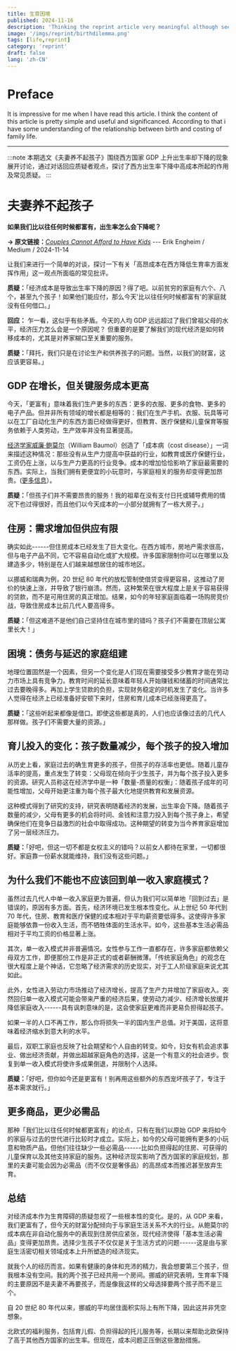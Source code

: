 ```yaml
---
title: 生育困境 
published: 2024-11-16
description: 'Thinking the reprint article very meaningful although seems to talk about that is young for me ,however i just want to record it for reading later'
image: '/imgs/reprint/birthdilemma.png'
tags: [life,reprint]
category: 'reprint'
draft: false 
lang: 'zh-CN'
---
```

# Preface

It is impressive for me when I have read this article. I think the content of this article is pretty simple and useful and significanced. According to that i have some understanding of the relationship between birth and costing of family life.

---

:::note
本期选文《夫妻养不起孩子》围绕西方国家 GDP
上升出生率却下降的现象展开讨论，通过对话回应质疑者观点，探讨了西方出生率下降中高成本所起的作用及常见质疑。
:::

# 夫妻养不起孩子

**如果我们比以往任何时候都富有，出生率怎么会下降呢？**

**→ 原文链接：**[*Couples Cannot Afford to Have
Kids*](https://link.zhubai.love/api/link?url=https%3A%2F%2Ferik-engheim.medium.com%2Fcouples-cannot-afford-to-have-kids-35be76216626%3Fref%3Dshyrz.me&post_id=2469440120370905088&subscriber_id=2236137439938908160&token=b5dbdf7bf6ec6bf8112398c9629e0bbd&timestamp=1731735216395&signature=0f885ecf86ad8698c53e0d97c181eb57c9eb001da4a05983a5a54f69ad9c71f6)
--- Erik Engheim / Medium / 2024-11-14

让我们来进行一个简单的对谈，探讨一下有关「高昂成本在西方降低生育率方面发挥作用」这一观点所面临的常见批评。

**质疑：**「经济成本是导致出生率下降的原因？得了吧。以前贫穷的家庭有六个、八个，甚至九个孩子！如果他们能应付，那么今天'比以往任何时候都富有'的家庭就没有任何借口。」

**回应：** 乍一看，这似乎有些矛盾。今天的人均 GDP
远远超过了我们曾祖父母的水平，经济压力怎么会是一个原因呢？
但重要的是要了解我们的现代经济是如何转移成本的，尤其是对养家糊口至关重要的服务。

**质疑：**「拜托，我们只是在讨论生产和供养孩子的问题。当然，以我们的财富，这应该更容易。」

## GDP 在增长，但关键服务成本更高

今天，「更富有」意味着我们生产更多的东西：更多的衣服、更多的食物、更多的电子产品。但并非所有领域的增长都是相等的：我们在生产手机、衣服、玩具等可以在工厂自动化生产的东西方面已经做得更好，但教育、医疗保健和儿童保育等服务依赖于人类劳动，生产效率并没有显著提高。

[经济学家威廉·鲍莫尔](https://link.zhubai.love/api/link?url=https%3A%2F%2Fen.wikipedia.org%2Fwiki%2FWilliam_Baumol%3Fref%3Dshyrz.me&post_id=2469440120370905088&subscriber_id=2236137439938908160&token=b5dbdf7bf6ec6bf8112398c9629e0bbd&timestamp=1731735216395&signature=0f885ecf86ad8698c53e0d97c181eb57c9eb001da4a05983a5a54f69ad9c71f6)（William
Baumol）创造了「成本病（cost
disease）」一词来描述这种情况：那些没有从生产力提高中获益的行业，如教育或医疗保健行业，工资仍在上涨，以与生产力更高的行业竞争。成本的增加恰恰影响了家庭最需要的东西。实际上，当我们拥有更便宜的小玩意时，与家庭相关的服务却变得更加昂贵。([更多信息](https://link.zhubai.love/api/link?url=https%3A%2F%2Fen.wikipedia.org%2Fwiki%2FBaumol_effect%3Fref%3Dshyrz.me&post_id=2469440120370905088&subscriber_id=2236137439938908160&token=b5dbdf7bf6ec6bf8112398c9629e0bbd&timestamp=1731735216395&signature=0f885ecf86ad8698c53e0d97c181eb57c9eb001da4a05983a5a54f69ad9c71f6)）。

**质疑：**「但孩子们并不需要昂贵的服务！我的祖辈在没有支付日托或辅导费用的情况下也过得很好，而且他们以今天成本的一小部分就拥有了一栋大房子。」

## 住房：需求增加但供应有限

确实如此------但住房成本已经发生了巨大变化。在西方城市，房地产需求很高，但与电子产品不同，它不容易自动化或扩大规模。许多国家限制你可以在哪里以及建造多少，特别是在人们越来越想居住的城市地区。

以挪威和瑞典为例，20 世纪 80
年代的放松管制使借贷变得更容易，这推动了房价的快速上涨，并导致了银行崩溃。然而，这种繁荣在很大程度上是关于容易获得的贷款，而不是可用住房的真正增加。结果，如今的年轻家庭面临着一场购房竞价战，导致住房成本比前几代人要高得多。

**质疑：**「但这难道不是他们自己坚持住在城市里的错吗？孩子们不需要在顶层公寓里长大！」

## 困境：债务与延迟的家庭组建

地理位置固然是一个因素，但另一个变化是人们现在需要接受多少教育才能在劳动力市场上具有竞争力。教育时间的延长意味着年轻人开始赚钱和储蓄的时间通常比过去要晚得多。再加上学生贷款的负担，实现财务稳定的时机发生了变化。当许多人觉得在经济上已经准备好安顿下来时，住房和育儿成本已经涨得更高了。

**质疑：**「这些听起来都像是借口。即使这些都是真的，人们也应该像过去的几代人那样做。孩子们不需要大量的资源。」

## 育儿投入的变化：孩子数量减少，每个孩子的投入增加

从历史上看，家庭过去的确生育更多的孩子，但孩子的存活率也更低。随着儿童存活率的提高，重点发生了转变：父母现在倾向于少生孩子，并为每个孩子投入更多的资源。研究人员称这在经济学中是一种「数量-质量的权衡」：随着孩子成年的可能性增加，父母开始更注重为每个孩子最大化地提供教育和发展资源。

这种模式得到了研究的支持，研究表明随着经济的发展，出生率会下降。随着孩子数量的减少，父母有更多的机会将时间、金钱和注意力投入到每个孩子身上，希望确保他们在竞争日益激烈的社会中取得成功。这种期望的转变为当今养育家庭增加了另一层经济压力。

**质疑：**「好吧，但这一切不都是女权主义的错吗？以前女人都待在家里，一切都很好。家庭靠一份薪水就能维持，我们没有这些问题。」

## 为什么我们不能也不应该回到单一收入家庭模式？

虽然过去几代人中单一收入家庭更为普遍，但认为我们可以简单地「回到过去」是错误的，原因有多方面。首先，经济环境已发生根本性变化。从上世纪
50 年代到 70
年代，住房、教育和医疗保健的成本相对于平均薪资要低得多。这使得许多家庭能够依靠一份收入生活，而不牺牲体面的生活水平。如今，这些基本生活必需品相对于平均工资的价格显著上涨。

其次，单一收入模式并非普遍情况。女性参与工作一直都存在，许多家庭都依赖父母双方工作，即便那份工作是非正式的或者薪酬微薄。「传统家庭角色」的观念在很大程度上是个神话，它忽略了经济需求的历史现实，对于工人阶级家庭来说尤其如此。

此外，女性进入劳动力市场推动了经济增长，提高了生产力并增加了家庭收入。突然回归单一收入模式可能会带来严重的经济后果，使劳动力减少、经济增长放缓并降低家庭收入------具有讽刺意味的是，这会使家庭更难而非更易负担得起孩子。

如果一半的人口不再工作，那么你将损失一半的国内生产总值。对于美国，这将意味着经济缩水到意大利的水平。

最后，双职工家庭也反映了社会期望和个人自由的转变。如今，妇女有机会追求事业、做出经济贡献，并做出超越家庭角色的选择，这是一个有意义的社会进步。恢复到单一收入模式将使许多成果倒退，并限制个人选择。

**质疑：**「好吧，但你如今还是更富有！别再用这些额外的东西宠坏孩子了，专注于基本需求就行。」

## 更多商品，更少必需品

那种「我们比以往任何时候都更富有」的论点，只有在我们以原始 GDP
来将如今的家庭与过去的世代进行比较时才成立。实际上，如今的父母可能拥有更多的小玩意和物质产品，但他们往往缺少一些必需品------比如负担得起的住房、可获得的儿童保育以及其他支持家庭的服务。这种经济现实影响了西方国家的家庭规划，那里的夫妻可能会因为必需品（而不仅仅是奢侈品）的高昂成本而推迟甚至放弃生育。

## 总结

对经济成本作为生育障碍的质疑忽视了一些根本性的变化。是的，从 GDP
来看，我们更富有了，但今天的财富分配倾向于与家庭生活关系不大的行业。从鲍莫尔的成本病在非自动化服务中的表现到住房供应紧张，现代经济使得「基本生活必需品」变得更加昂贵。选择少生孩子不仅仅是关于生活方式的问题------这是由与家庭生活密切相关领域成本上升所塑造的经济现实。

就我个人的经历而言。如果有健康的身体和充沛的精力，我会想要第三个孩子，但我根本没有空间。我的两个孩子已经共用一个房间。挪威的研究表明，生育率下降的主要原因不是夫妻不再要孩子，而是像我这样的父母选择要两个孩子而不是三个。

自 20 世纪 80
年代以来，挪威的平均居住面积实际上有所下降，因此这并非凭空想象。

北欧式的福利服务，包括育儿假、负担得起的托儿服务等，长期以来帮助北欧保持了高于其他西方国家的出生率。但现在，成本问题正压倒这些激励措施。
